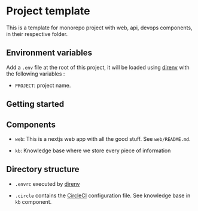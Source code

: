 # Project template

This is a template for monorepo project with web, api, devops components, in their respective folder.

## Environment variables

Add a `.env` file at the root of this project, it will be loaded using [direnv](https://direnv.net/) with the following variables : 

* `PROJECT`: project name.

## Getting started

## Components

* `web`: This is a nextjs web app with all the good stuff. See `web/README.md`.

* `kb`: Knowledge base where we store every piece of information 

## Directory structure

* `.envrc` executed by [direnv](https://direnv.net/)

* `.circle` contains the [CircleCI](https://circleci.com/) configuration file. See knowledge base in `kb` component.
